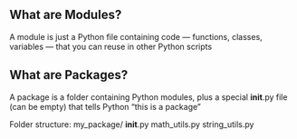 ## What are Modules?
A module is just a Python file containing code — functions, classes, variables — that you can reuse in other Python scripts

## What are Packages?
A package is a folder containing Python modules, plus a special __init__.py file (can be empty) that tells Python “this is a package”

Folder structure:
my_package/
    __init__.py
    math_utils.py
    string_utils.py